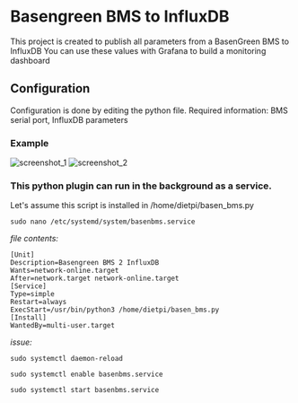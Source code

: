 


# Basengreen BMS to InfluxDB

This project is created to publish all parameters from a BasenGreen BMS to InfluxDB
You can use these values with Grafana to build a monitoring dashboard

## Configuration
Configuration is done by editing the python file.
Required information: BMS serial port, InfluxDB parameters

### Example
![screenshot_1](images/screenshot1)
![screenshot_2](images/screenshot2)

### This python plugin can run in the background as a service.
Let's assume this script is installed in /home/dietpi/basen_bms.py

    sudo nano /etc/systemd/system/basenbms.service
*file contents:*

    [Unit]
    Description=Basengreen BMS 2 InfluxDB
    Wants=network-online.target
    After=network.target network-online.target
    [Service]
    Type=simple
    Restart=always
    ExecStart=/usr/bin/python3 /home/dietpi/basen_bms.py
    [Install]
    WantedBy=multi-user.target

*issue:*

    sudo systemctl daemon-reload

    sudo systemctl enable basenbms.service

    sudo systemctl start basenbms.service
